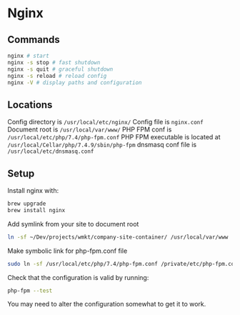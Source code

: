 # Nginx

## Commands

```sh
nginx # start
nginx -s stop # fast shutdown
nginx -s quit # graceful shutdown
nginx -s reload # reload config
nginx -V # display paths and configuration
```

## Locations

Config directory is `/usr/local/etc/nginx/`
Config file is `nginx.conf`
Document root is `/usr/local/var/www/`
PHP FPM conf is `/usr/local/etc/php/7.4/php-fpm.conf`
PHP FPM executable is located at `/usr/local/Cellar/php/7.4.9/sbin/php-fpm`
dnsmasq conf file is `/usr/local/etc/dnsmasq.conf`

## Setup

Install nginx with:

```sh
brew upgrade
brew install nginx
```

Add symlink from your site to document root

```sh
ln -sf ~/Dev/projects/wmkt/company-site-container/ /usr/local/var/www
```

Make symbolic link for php-fpm.conf file

```sh
sudo ln -sf /usr/local/etc/php/7.4/php-fpm.conf /private/etc/php-fpm.conf
```

Check that the configuration is valid by running:

```sh
php-fpm --test
```

You may need to alter the configuration somewhat to get it to work.
